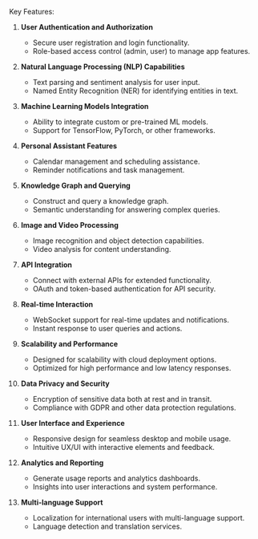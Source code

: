 Key Features:

1. **User Authentication and Authorization**
   - Secure user registration and login functionality.
   - Role-based access control (admin, user) to manage app features.

2. **Natural Language Processing (NLP) Capabilities**
   - Text parsing and sentiment analysis for user input.
   - Named Entity Recognition (NER) for identifying entities in text.

4. **Machine Learning Models Integration**
   - Ability to integrate custom or pre-trained ML models.
   - Support for TensorFlow, PyTorch, or other frameworks.

5. **Personal Assistant Features**
   - Calendar management and scheduling assistance.
   - Reminder notifications and task management.

6. **Knowledge Graph and Querying**
   - Construct and query a knowledge graph.
   - Semantic understanding for answering complex queries.

7. **Image and Video Processing**
   - Image recognition and object detection capabilities.
   - Video analysis for content understanding.

8. **API Integration**
   - Connect with external APIs for extended functionality.
   - OAuth and token-based authentication for API security.

9. **Real-time Interaction**
   - WebSocket support for real-time updates and notifications.
   - Instant response to user queries and actions.

10. **Scalability and Performance**
    - Designed for scalability with cloud deployment options.
    - Optimized for high performance and low latency responses.

11. **Data Privacy and Security**
    - Encryption of sensitive data both at rest and in transit.
    - Compliance with GDPR and other data protection regulations.

12. **User Interface and Experience**
    - Responsive design for seamless desktop and mobile usage.
    - Intuitive UX/UI with interactive elements and feedback.

13. **Analytics and Reporting**
    - Generate usage reports and analytics dashboards.
    - Insights into user interactions and system performance.

14. **Multi-language Support**
    - Localization for international users with multi-language support.
    - Language detection and translation services.

